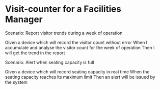 # Visit-counter for a Facilities Manager

Scenario: Report visitor trends during a week of operation

  Given a device which will record the visitor count without error
  When I accumulate and analyse the visitor count for the week of operation
  Then I will get the trend in the report

Scenario: Alert when seating capacity is full

  Given a device which will record seating capacity in real time
  When the seating capacity reaches its maximum limit
  Then an alert will be issued by the system
